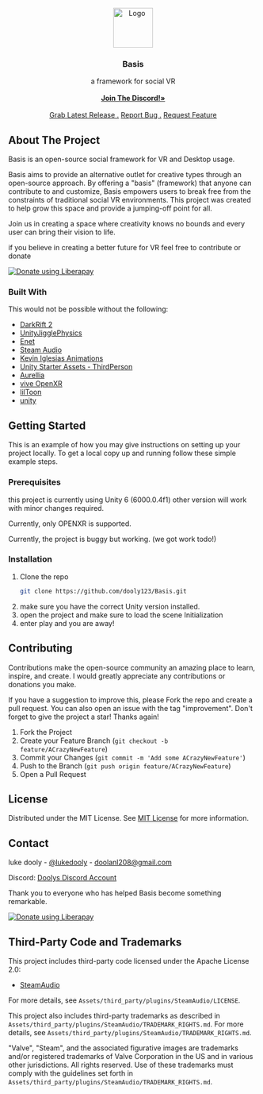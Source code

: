                          
<br/>
<div align="center">
<a href="https://github.com/ShaanCoding/ReadME-Generator">
<img src="https://cdn.discordapp.com/attachments/1247352185101221930/1247352519068356659/BasisLogo.png?ex=665fb70f&is=665e658f&hm=69e12c84ef58b51cc6ab0c0fb5ddbad541cba7a33da5baec92d9315eb3653099&" alt="Logo" width="80" height="80">
</a>
<h3 align="center">Basis</h3>
<p align="center">
a framework for social VR
<br/>
<br/>
<a href="https://discord.gg/F35u3cUMqt"><strong>Join The Discord!»</strong></a>
<br/>
<br/>
<a href="https://github.com/dooly123/Basis/releases">Grab Latest Release .</a>  
<a href="https://github.com/dooly123/Basis/issues/new?labels=bug&template=bug-report---.md">Report Bug .</a>
<a href="https://github.com/dooly123/Basis/issues/new?labels=enhancement&template=feature-request---.md">Request Feature</a>
</p>
</div>

 ## About The Project

Basis is an open-source social framework for VR and Desktop usage.

Basis aims to provide an alternative outlet for creative types through an open-source approach. By offering a "basis" (framework) that anyone can contribute to and customize, Basis empowers users to break free from the constraints of traditional social VR environments. This project was created to help grow this space and provide a jumping-off point for all.

Join us in creating a space where creativity knows no bounds and every user can bring their vision to life.

if you believe in creating a better future for VR feel free to contribute or donate

<script src="https://liberapay.com/dooly/widgets/button.js"></script>
<noscript><a href="https://liberapay.com/dooly/donate"><img alt="Donate using Liberapay" src="https://liberapay.com/assets/widgets/donate.svg"></a></noscript>
  
 ### Built With

This would not be possible without the following:

- [DarkRift 2](https://github.com/DarkRiftNetworking/ )
- [UnityJigglePhysics](https://github.com/naelstrof/UnityJigglePhysics)
- [Enet](https://github.com/nxrighthere/ENet-CSharp)
- [Steam Audio](https://github.com/ValveSoftware/steam-audio)
- [Kevin Iglesias Animations](https://www.keviniglesias.com/)
- [Unity Starter Assets - ThirdPerson](https://assetstore.unity.com/packages/essentials/starter-assets-thirdperson-updates-in-new-charactercontroller-pa-196526)
- [Aurellia](https://github.com/CascadianVR)
- [vive OpenXR](https://developer.vive.com/resources/openxr/)
- [lilToon](https://github.com/lilxyzw/lilToon)
- [unity](https://unity.com/)
 ## Getting Started

This is an example of how you may give instructions on setting up your project locally.
To get a local copy up and running follow these simple example steps.

 ### Prerequisites

this project is currently using Unity 6 (6000.0.4f1)
other version will work with minor changes required.

Currently, only OPENXR is supported.

Currently, the project is buggy but working. (we got work todo!)

 ### Installation

1. Clone the repo
   ```sh
   git clone https://github.com/dooly123/Basis.git
   ```
2. make sure you have the correct Unity version installed.
3. open the project and make sure to load the scene Initialization
4. enter play and you are away!

 ## Contributing

Contributions make the open-source community an amazing place to learn, inspire, and create. I would greatly appreciate any contributions or donations you make.

If you have a suggestion to improve this, please Fork the repo and create a pull request. You can also open an issue with the tag "improvement".
Don't forget to give the project a star! Thanks again!

1. Fork the Project
2. Create your Feature Branch (`git checkout -b feature/ACrazyNewFeature`)
3. Commit your Changes (`git commit -m 'Add some ACrazyNewFeature'`)
4. Push to the Branch (`git push origin feature/ACrazyNewFeature`)
5. Open a Pull Request
 ## License

Distributed under the MIT License. See [MIT License](https://opensource.org/licenses/MIT) for more information.
 ## Contact

luke dooly - [@lukedooly](https://x.com/lukedooly) - doolanl208@gmail.com

Discord: [Doolys Discord Account](https://discord.com/users/170859544782700544)

Thank you to everyone who has helped Basis become something remarkable.

<script src="https://liberapay.com/dooly/widgets/button.js"></script>
<noscript><a href="https://liberapay.com/dooly/donate"><img alt="Donate using Liberapay" src="https://liberapay.com/assets/widgets/donate.svg"></a></noscript>

## Third-Party Code and Trademarks

This project includes third-party code licensed under the Apache License 2.0:

- [SteamAudio](https://github.com/ValveSoftware/steam-audio)

For more details, see `Assets/third_party/plugins/SteamAudio/LICENSE`.

This project also includes third-party trademarks as described in `Assets/third_party/plugins/SteamAudio/TRADEMARK_RIGHTS.md`. For more details, see `Assets/third_party/plugins/SteamAudio/TRADEMARK_RIGHTS.md`.

"Valve", "Steam", and the associated figurative images are trademarks and/or registered trademarks of Valve Corporation in the US and in various other jurisdictions. All rights reserved. Use of these trademarks must comply with the guidelines set forth in `Assets/third_party/plugins/SteamAudio/TRADEMARK_RIGHTS.md`.
